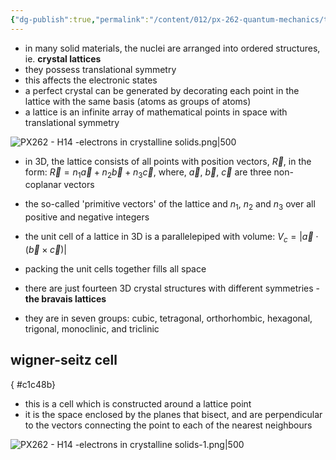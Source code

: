 ```yaml
---
{"dg-publish":true,"permalink":"/content/012/px-262-quantum-mechanics/term-2/i-electronic-configurations/px-262-i6-electrons-in-crystalline-solids/","noteIcon":"1","created":"2025-02-06T10:07:40.612+00:00","updated":"2025-03-01T16:38:42.246+00:00"}
---
```


- in many solid materials, the nuclei are arranged into ordered structures, ie. **crystal lattices**
- they possess translational symmetry
- this affects the electronic states
- a perfect crystal can be generated by decorating each point in the lattice with the same basis (atoms as groups of atoms)
- a lattice is an infinite array of mathematical points in space with translational symmetry

![PX262 - H14 -electrons in crystalline solids.png|500](/img/user/pics/PX262%20-%20H14%20-electrons%20in%20crystalline%20solids.png)

- in 3D, the lattice consists of all points with position vectors, $\vec R$, in the form: $\vec R = n_{1}\vec a + n_{2}\vec b + n_{3}\vec c$, where, $\vec a$, $\vec b$, $\vec c$ are three non-coplanar vectors
- the so-called 'primitive vectors' of the lattice and $n_{1}$, $n_2$ and $n_3$ over all positive and negative integers

- the unit cell of a lattice in 3D is a parallelepiped with volume: $V_{c} = | \vec a \cdot (\vec b \times \vec c)|$
- packing the unit cells together fills all space

- there are just fourteen 3D crystal structures with different symmetries - **the bravais lattices**
- they are in seven groups: cubic, tetragonal, orthorhombic, hexagonal, trigonal, monoclinic, and triclinic

## wigner-seitz cell
{ #c1c48b}


- this is a cell which is constructed around a lattice point
- it is the space enclosed by the planes that bisect, and are perpendicular to the vectors connecting the point to each of the nearest neighbours

![PX262 - H14 -electrons in crystalline solids-1.png|500](/img/user/pics/PX262%20-%20H14%20-electrons%20in%20crystalline%20solids-1.png)
